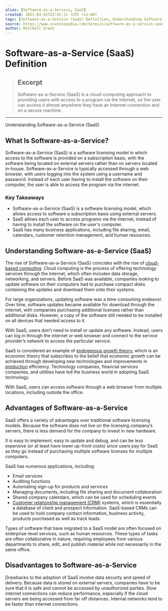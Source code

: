 ```yaml
---
alias: [Software-as-a-Service, SaaS]
created: 2021-03-02T23:41:11 (UTC +11:00)
tags: [Software-as-a-Service (SaaS) Definition, Understanding Software-as-a-Service (SaaS)]
source: https://www.investopedia.com/terms/s/software-as-a-service-saas.asp
author: Mitchell Grant
---
```


# Software-as-a-Service (SaaS) Definition

> ## Excerpt
> Software-as-a-Service (SaaS) is a cloud-computing approach to providing users with access to a program via the internet, so the user can access it almost anywhere they have an Internet connection and on a secure machine.

---

Understanding Software-as-a-Service (SaaS)
## What Is Software-as-a-Service?

Software-as-a-Service (SaaS) is a software licensing model in which access to the software is provided on a subscription basis, with the software being located on external servers rather than on servers located in-house. Software-as-a-Service is typically accessed through a web browser, with users logging into the system using a username and password. Instead of each user having to install the software on their computer, the user is able to access the program via the internet.

### Key Takeaways

-   Software-as-a-Service (SaaS) is a software licensing model, which allows access to software a subscription basis using external servers.
-   SaaS allows each user to access programs via the internet, instead of having to install the software on the user's computer.
-   SaaS has many business applications, including file sharing, email, calendars, customer retention management, and human resources.

## Understanding Software-as-a-Service (SaaS)

The rise of Software-as-a-Service (SaaS) coincides with the rise of [cloud-based computing](https://www.investopedia.com/terms/c/cloud-computing.asp). Cloud computing is the process of offering technology services through the internet, which often includes data storage, networking, and servers. Before SaaS was available, companies looking to update software on their computers had to purchase compact disks containing the updates and download them onto their systems.

For large organizations, updating software was a time-consuming endeavor. Over time, software updates became available for download through the internet, with companies purchasing additional licenses rather than additional disks. However, a copy of the software still needed to be installed on all devices that needed access to it.

With SaaS, users don’t need to install or update any software. Instead, users can log in through the internet or web browser and connect to the service provider’s network to access the particular service.

SaaS is considered an example of [endogenous growth theory](https://www.investopedia.com/terms/e/endogenousgrowththeory.asp), which is an economic theory that subscribes to the belief that economic growth can be achieved through developing new technologies and improvements in [production](https://www.investopedia.com/terms/m/manufacturing-production.asp) efficiency. Technology companies, financial services companies, and utilities have led the business world in adopting SaaS technology.

With SaaS, users can access software through a web browser from multiple locations, including outside the office.

## Advantages of Software-as-a-Service

SaaS offers a variety of advantages over traditional software licensing models. Because the software does not live on the licensing company’s servers, there is less demand for the company to invest in new hardware.

It is easy to implement, easy to update and debug, and can be less expensive (or at least have lower up-front costs) since users pay for SaaS as they go instead of purchasing multiple software licenses for multiple computers.

SaaS has numerous applications, including:

-   Email services
-   Auditing functions
-   Automating sign-up for products and services
-   Managing documents, including file sharing and document collaboration
-   Shared company calendars, which can be used for scheduling events
-   [Customer relationship management (CRM)](https://www.investopedia.com/terms/c/customer_relation_management.asp) systems, which is essentially a database of client and prospect information. SaaS-based CRMs can be used to hold company contact information, business activity, products purchased as well as track leads.

Types of software that have migrated to a SaaS model are often focused on enterprise-level services, such as human resources. These types of tasks are often collaborative in nature, requiring employees from various departments to share, edit, and publish material while not necessarily in the same office.

## Disadvantages to Software-as-a-Service

Drawbacks to the adoption of SaaS involve data security and speed of delivery. Because data is stored on external servers, companies have to be sure that it is safe and cannot be accessed by unauthorized parties. Slow internet connections can reduce performance, especially if the cloud servers are being accessed from far off distances. Internal networks tend to be faster than internet connections.
